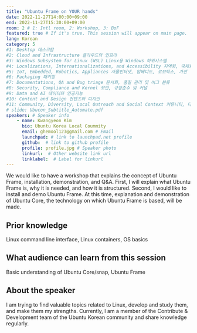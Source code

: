 ```yaml
---
title: "Ubuntu Frame on YOUR hands"
date: 2022-11-27T14:00:00+09:00
end: 2022-11-27T15:30:00+09:00
room: 2 # 1: Intl room, 2: Workshop, 3: BoF
featured: true # If it's true. This session will appear on main page.
lang: Korean
category: 5
#1: Desktop 데스크탑
#2: Cloud and Infrastructure 클라우드와 인프라
#3: Windows Subsystem for Linux (WSL) Linux용 Windows 하위시스템
#4: Localizations, Internationalizations, and Accessibility 지역화, 국제화 및 접근성
#5: IoT, Embedded, Robotics, Appliances 사물인터넷, 임베디드, 로보틱스, 가전
#6: Packaging 패키징
#7: Documentations, QA and Bug triage 문서화, 품질 관리 및 버그 분류
#8: Security, Compliance and Kernel 보안, 규정준수 및 커널
#9: Data and AI 데이터와 인공지능
#10: Content and Design 컨텐츠와 디지인
#11: Community, Diversity, Local Outreach and Social Context 커뮤니티, 다양성, 지역 사회 협력과 사회적 관점
# slide: Ubucon_Subtitle_Automate.pdf
speakers: # Speaker info
    - name: Kwangyeon Kim
      bio: Ubuntu Korea Local Coummity
      email: ghemool123@gmail.com # Email
      launchpad: # link to launchpad.net profile
      github:  # link to github profile
      profile: profile.jpg # Speaker photo
      linkurl:  # Other website link url
      linklabel:  # Label for linkurl
---
```


We would like to have a workshop that explains the concept of Ubuntu Frame, installation, demonstration, and Q&A.
First, I will explain what Ubuntu Frame is, why it is needed, and how it is structured.
Second, I would like to install and demo Ubuntu Frame. At this time, explanation and demonstration of Ubuntu Core, the technology on which Ubuntu Frame is based, will be made.

## Prior knowledge
Linux command line interface, Linux containers, OS basics

## What audience can learn from this session
Basic understanding of Ubuntu Core/snap, Ubuntu Frame

## About the speaker
I am trying to find valuable topics related to Linux, develop and study them, and make them my strengths. Currently, I am a member of the Contribute & Development team of the Ubuntu Korean community and share knowledge regularly.